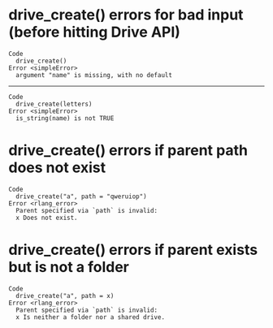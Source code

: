 # drive_create() errors for bad input (before hitting Drive API)

    Code
      drive_create()
    Error <simpleError>
      argument "name" is missing, with no default

---

    Code
      drive_create(letters)
    Error <simpleError>
      is_string(name) is not TRUE

# drive_create() errors if parent path does not exist

    Code
      drive_create("a", path = "qweruiop")
    Error <rlang_error>
      Parent specified via `path` is invalid:
      x Does not exist.

# drive_create() errors if parent exists but is not a folder

    Code
      drive_create("a", path = x)
    Error <rlang_error>
      Parent specified via `path` is invalid:
      x Is neither a folder nor a shared drive.


